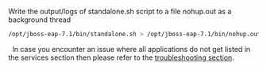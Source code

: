  Write the output/logs of standalone.sh script to a file nohup.out as a background thread
  
```bash
/opt/jboss-eap-7.1/bin/standalone.sh > /opt/jboss-eap-7.1/bin/nohup.out &
```
&nbsp;
In case you encounter an issue where all applications do not get listed in the services section then please refer to the [troubleshooting section](#troubleshooting-your-installation).